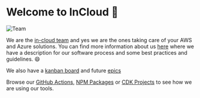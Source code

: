 # Welcome to InCloud 👋


![Team](https://github.devops.topdanmark.cloud/in-cloud/.github/blob/main/images/incloud-team.jpg)

We are the [in-cloud team](https://github.com/orgs/topdanmark-incloud/teams/in-cloud/members)
and yes we are the ones taking care of your AWS and Azure solutions. You can find more information about us [here](https://topdanmark.sharepoint.com/sites/CloudCoreServices/) where we have a description for our software process and some best practices and guidelines. :smile:

We also have a [kanban board](https://dev.azure.com/Topdanmark/FNDN%20Cloud%20Core%20Services/_boards/board/t/Cloud%20Core%20Services%20Team/Stories) and future [epics](https://dev.azure.com/Topdanmark/FNDN%20Cloud%20Core%20Services/_backlogs/backlog/FNDN%20Cloud%20Core%20Services%20Portfolio/Epics)

Browse our [GitHub Actions](https://github.devops.topdanmark.cloud/search?q=topic%3Ain-cloud-github-action&type=Repositories), [NPM Packages](https://github.devops.topdanmark.cloud/search?q=topic%3Ain-cloud-npm-package&type=Repositories) or [CDK Projects](https://github.devops.topdanmark.cloud/search?q=topic%3Ain-cloud-cdk-project&type=Repositories) to see how we are using our tools.